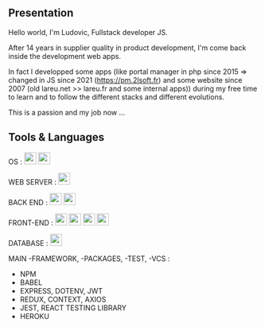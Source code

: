 Presentation
-
Hello world, I'm Ludovic, Fullstack developer JS. 

After 14 years in supplier quality in product development, I'm come back inside the development web apps.

In fact I developped some apps (like portal manager in php since 2015 => changed in JS since 2021 (https://pm.2lsoft.fr) and some website since 2007 (old lareu.net >> lareu.fr and some internal apps)) during my free time to learn and to follow the different stacks and different evolutions. 

This is a passion and my job now ...

Tools & Languages
-
OS :
<img width="24" src="https://cdn.jsdelivr.net/gh/devicons/devicon/icons/linux/linux-original.svg" /> <img width="24" src="https://cdn.jsdelivr.net/gh/devicons/devicon/icons/windows8/windows8-original.svg" />

WEB SERVER : 
<img width="24" src="https://cdn.jsdelivr.net/gh/devicons/devicon/icons/apache/apache-original.svg" />

BACK END : 
<img width="24" src="https://cdn.jsdelivr.net/gh/devicons/devicon/icons/php/php-original.svg" /> 
<img width="24" src="https://cdn.jsdelivr.net/gh/devicons/devicon/icons/nodejs/nodejs-original.svg" />

FRONT-END :
<img width="24" src="https://cdn.jsdelivr.net/gh/devicons/devicon/icons/html5/html5-original.svg" /> <img width="24" src="https://cdn.jsdelivr.net/gh/devicons/devicon/icons/css3/css3-original.svg" /> <img width="24" src="https://cdn.jsdelivr.net/gh/devicons/devicon/icons/javascript/javascript-original.svg" />  <img width="24" src="https://cdn.jsdelivr.net/gh/devicons/devicon/icons/react/react-original.svg" />

DATABASE :
<img width="24" src="https://cdn.jsdelivr.net/gh/devicons/devicon/icons/mysql/mysql-original.svg" />

MAIN -FRAMEWORK, -PACKAGES, -TEST, -VCS : 
- NPM
- BABEL
- EXPRESS, DOTENV, JWT
- REDUX, CONTEXT, AXIOS
- JEST, REACT TESTING LIBRARY
- HEROKU
